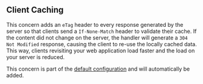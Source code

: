 ﻿## Client Caching

This concern adds an `eTag` header to every response generated by the server
so that clients send a `If-None-Match` header to validate their cache. If the
content did not change on the server, the handler will generate a `304 Not Modified`
response, causing the client to re-use the locally cached data. This way, clients
revisiting your web application load faster and the load on your server is reduced.

This concern is part of the [default configuration](./defaults) and will automatically
be added.